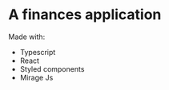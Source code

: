 # A finances application 

Made with: 
  - Typescript 
  - React 
  - Styled components
  - Mirage Js

